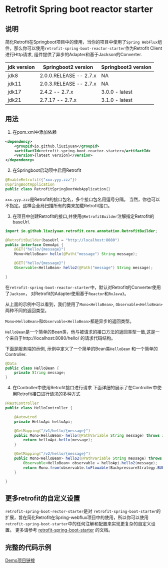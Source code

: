 # Retrofit Spring boot reactor starter
## 说明
简化Retrofit在Springboot项目中的使用，当你的项目中使用了`Spring WebFlux`组件，那么你可以使用`retrofit-spring-boot-reactor-starter`作为Retrofit Client进行Http请求,
组件提供了异步的Adapter和基于Jackson的Converter.


| jdk version | Springboot2 version    | Springboot3 version |
|-------------|------------------------|---------------------|
| jdk8        | 2.0.0.RELEASE -- 2.7.x | NA                  |
| jdk11       | 2.0.3.RELEASE -- 2.7.x | NA                  |
| jdk17       | 2.4.2 -- 2.7.x         | 3.0.0 - latest      |
| jdk21       | 2.7.17 -- 2.7.x        | 3.1.0 - latest      |


## 用法
1. 在pom.xml中添加依赖
```xml
<dependency>
    <groupId>io.github.liuziyuan</groupId>
    <artifactId>retrofit-spring-boot-reactor-starter</artifactId>
    <version>{latest version}</version>
</dependency>
```

2. 在Springboot启动项中启用Retrofit
```java
@EnableRetrofit({"xxx.yyy.zzz"})
@SpringBootApplication
public class RetrofitSpringBootWebApplication{}
```
`xxx.yyy.zzz`是Retrofit的接口包名，多个接口包名用逗号分隔。
当然，你也可以不指定。这样会全局扫描所有的类来加载Retrofit接口。

3. 在项目中创建Retrofit的接口,并使用`@RetrofitBuilder`注解指定Retrofit的baseUrl.

```java
import io.github.liuziyuan.retrofit.core.annotation.RetrofitBuilder;

@RetrofitBuilder(baseUrl = "http://localhost:8080")
public interface DemoApi {
    @GET("hello/{message}")
    Mono<HelloBean> hello(@Path("message") String message);

    @GET("hello/{message}")
    Observable<HelloBean> hello2(@Path("message") String message);
    
}
```
在`retrofit-spring-boot-reactor-starter`中，默认对Retrofit的Converter使用了`Jackson`，
对Retrofit的Adapter使用基于`Reactor`和`RxJava3`。

从上面的示例中可以看到，我们使用了`Mono<HelloBean>`, `Observable<HelloBean>`两种不同的返回类型。

`Mono<HelloBean>`和`Observable<HelloBean>`都是异步的返回类型。

`HelloBean`是一个简单的Bean类，他与被请求的接口方法的返回类型一致,这是一个来自于http://localhost:8080/hello/ 的请求代码结构。

下面是服务端的示例, 示例中定义了一个简单的Bean类`HelloBean` 和一个简单的Controller.
```java
@Data
public class HelloBean {
    private String message;
}

```

4. 在Controller中使用Retrofit接口进行请求
下面详细的展示了在Controller中使用Retrofit接口进行请求的多种方式
```java
@RestController
public class HelloController {

    @Autowired
    private HelloApi helloApi;

    @GetMapping("/v1/hello/{message}")
    public Mono<HelloBean> hello(@PathVariable String message) throws IOException {
        return helloApi.hello(message);
    }

    @GetMapping("/v2/hello/{message}")
    public Mono<HelloBean> hello2(@PathVariable String message) throws IOException {
        Observable<HelloBean> observable = helloApi.hello2(message);
        return Mono.from(observable.toFlowable(BackpressureStrategy.BUFFER));
    }

}
```

## 更多retrofit的自定义设置
`retrofit-spring-boot-rector-starter`是对 `retrofit-spring-boot-starter`的扩展，旨在简化Retrofit在Spring-webflux项目中的使用，所以你可以使用 `retrofit-spring-boot-starter`中的任何注解和配置来实现更复杂的自定义设置。
更多请参考 [retrofit-spring-boot-starter](https://github.com/liuziyuan/retrofit-spring-boot-starter/blob/main/README_CN.md) 的文档。

## 完整的代码示例
[Demo项目链接](https://github.com/liuziyuan/retrofit-spring-boot-starter-samples/tree/main/retrofit-spring-boot-reactor-starter-sample)


